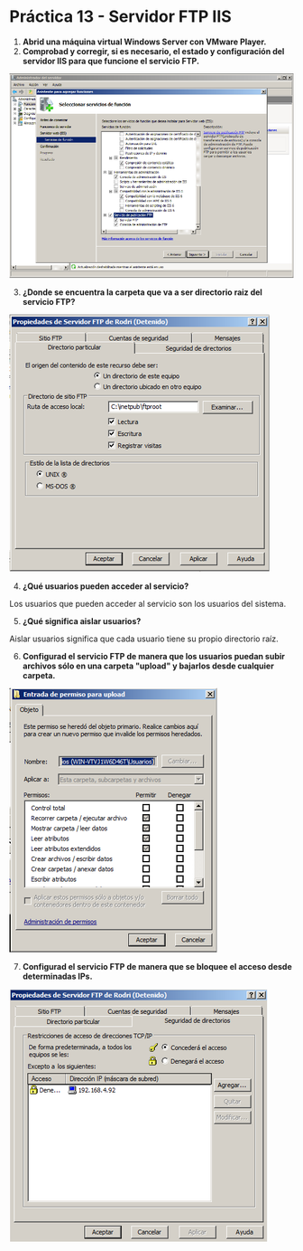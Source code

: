 # Práctica 13 - Servidor FTP IIS

1. **Abrid una máquina virtual Windows Server con VMware Player.**
2. **Comprobad y corregir, si es necesario, el estado y configuración del servidor IIS para que funcione el servicio FTP.**

![alt text](<Screenshot from 2024-11-18 19-27-58.png>)

3. **¿Donde se encuentra la carpeta que va a ser directorio raiz del servicio FTP?**

![alt text](image.png)

4. **¿Qué usuarios pueden acceder al servicio?**

Los usuarios que pueden acceder al servicio son los usuarios del sistema.

5. **¿Qué significa aislar usuarios?**

Aislar usuarios significa que cada usuario tiene su propio directorio raíz.

6. **Configurad el servicio FTP de manera que los usuarios puedan subir archivos sólo en una carpeta "upload" y bajarlos desde cualquier carpeta.**

![alt text](image-1.png)

7. **Configurad el servicio FTP de manera que se bloquee el acceso desde determinadas IPs.**

![alt text](image-2.png)
